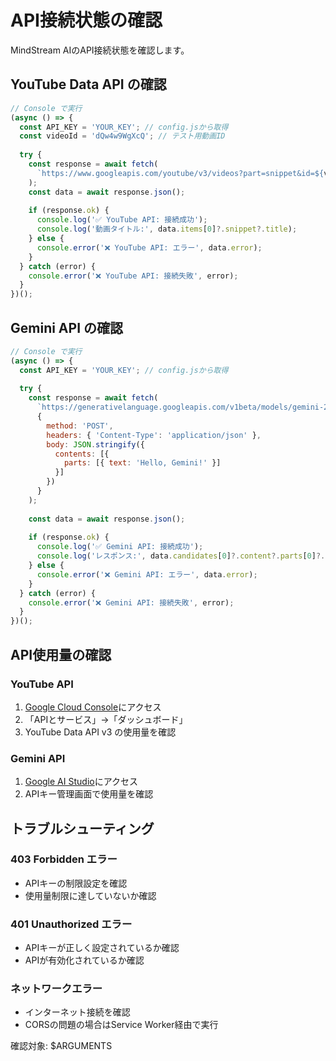 # API接続状態の確認

MindStream AIのAPI接続状態を確認します。

## YouTube Data API の確認

```javascript
// Console で実行
(async () => {
  const API_KEY = 'YOUR_KEY'; // config.jsから取得
  const videoId = 'dQw4w9WgXcQ'; // テスト用動画ID
  
  try {
    const response = await fetch(
      `https://www.googleapis.com/youtube/v3/videos?part=snippet&id=${videoId}&key=${API_KEY}`
    );
    const data = await response.json();
    
    if (response.ok) {
      console.log('✅ YouTube API: 接続成功');
      console.log('動画タイトル:', data.items[0]?.snippet?.title);
    } else {
      console.error('❌ YouTube API: エラー', data.error);
    }
  } catch (error) {
    console.error('❌ YouTube API: 接続失敗', error);
  }
})();
```

## Gemini API の確認

```javascript
// Console で実行
(async () => {
  const API_KEY = 'YOUR_KEY'; // config.jsから取得
  
  try {
    const response = await fetch(
      `https://generativelanguage.googleapis.com/v1beta/models/gemini-2.5-flash:generateContent?key=${API_KEY}`,
      {
        method: 'POST',
        headers: { 'Content-Type': 'application/json' },
        body: JSON.stringify({
          contents: [{
            parts: [{ text: 'Hello, Gemini!' }]
          }]
        })
      }
    );
    
    const data = await response.json();
    
    if (response.ok) {
      console.log('✅ Gemini API: 接続成功');
      console.log('レスポンス:', data.candidates[0]?.content?.parts[0]?.text);
    } else {
      console.error('❌ Gemini API: エラー', data.error);
    }
  } catch (error) {
    console.error('❌ Gemini API: 接続失敗', error);
  }
})();
```

## API使用量の確認

### YouTube API
1. [Google Cloud Console](https://console.cloud.google.com/)にアクセス
2. 「APIとサービス」→「ダッシュボード」
3. YouTube Data API v3 の使用量を確認

### Gemini API
1. [Google AI Studio](https://makersuite.google.com/)にアクセス
2. APIキー管理画面で使用量を確認

## トラブルシューティング

### 403 Forbidden エラー
- APIキーの制限設定を確認
- 使用量制限に達していないか確認

### 401 Unauthorized エラー
- APIキーが正しく設定されているか確認
- APIが有効化されているか確認

### ネットワークエラー
- インターネット接続を確認
- CORSの問題の場合はService Worker経由で実行

確認対象: $ARGUMENTS